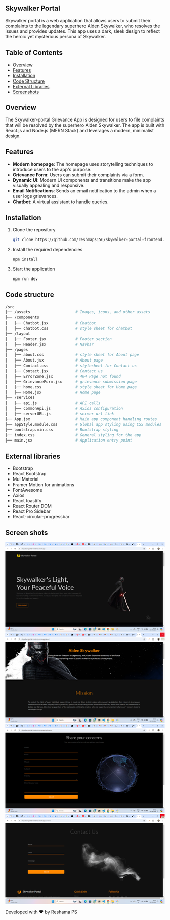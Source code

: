 ## Skywalker Portal

Skywalker portal is a web application that allows users to submit their complaints to the legendary superhero Alden Skywalker, who resolves the issues and provides updates. This app uses a dark, sleek design to reflect the heroic yet mysterious persona of Skywalker.

## Table of Contents
- [Overview](#overview)
- [Features](#features)
- [Installation](#installation)
- [Code Structure](#code-structure)
- [External Libraries](#external-libraries)
- [Screenshots](#screenshots)


## Overview

The Skywalker-portal  Grievance App is designed for users to file complaints that will be resolved by the superhero Alden Skywalker. The app is built with React.js and Node.js (MERN Stack) and leverages a modern, minimalist design.


## Features

- **Modern homepage**: The homepage uses storytelling techniques to introduce users to the app's purpose.
- **Grievance Form**: Users can submit their complaints via a form.
- **Dynamic UI**: Modern UI components and transitions make the app visually appealing and responsive.
- **Email Notifications**: Sends an email notification to the admin when a user logs grievances.
- **Chatbot**: A virtual assistant to handle queries.


## Installation

1. Clone the repository
   ```bash
   git clone https://github.com/reshmaps156/skywalker-portal-frontend.git
2. Install the required dependencies
   ```bash
   npm install
3. Start the application
   ```bash
   npm run dev

## Code structure

```bash
/src
├── /assets                    # Images, icons, and other assets
├── /components                
│   ├── Chatbot.jsx            # Chatbot
│   ├── chatbot.css            # style sheet for chatbot 
├── /layout
│   ├── Footer.jsx             # Footer section
│   ├── Header.jsx             # Navbar
├── /pages
│   ├── about.css              # style sheet for About page
│   ├── About.jsx              # About page
│   ├── Contact.css            # stylesheet for Contact us
│   ├── Contact.jsx            # Contact us
│   ├── ErrorZone.jsx          # 404 Page not found
│   ├── GrievanceForm.jsx      # grievance submission page
│   ├── home.css               # style sheet for Home page
│   ├── Home.jsx               # Home page
├── /services
│   ├── api.js                 # API calls
│   ├── commonApi.js           # Axios configuration  
│   ├── serverURL.js           # server url link
├── App.jsx                    # Main app component handling routes 
├── appStyle.module.css        # Global app styling using CSS modules          
├── bootstrap.min.css          # Bootstrap styling  
├── index.css                  # General styling for the app 
├── main.jsx                   # Application entry point
```

## External libraries

  - Bootstrap 
  - React Bootstrap
  - Mui Material
  - Framer Motion for animations
  - FontAwesome
  - Axios
  - React toastify
  - React Router DOM
  - React Pro Sidebar
  - React-circular-progressbar

## Screen shots
![Homepage Screenshot](./src/assets/home.png)
![About Screenshot](./src/assets/about.png)
![Grievance Form Screenshot](./src/assets/form.png)
![Contact Us Screenshot](./src/assets/contact.png)





Developed with ❤️ by Reshama PS